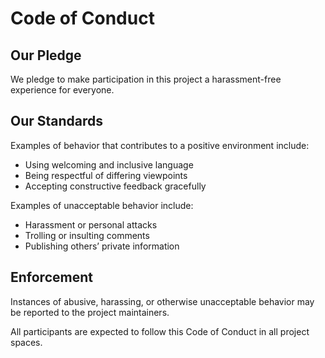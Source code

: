 # Code of Conduct

## Our Pledge
We pledge to make participation in this project a harassment-free experience for everyone.

## Our Standards
Examples of behavior that contributes to a positive environment include:
- Using welcoming and inclusive language
- Being respectful of differing viewpoints
- Accepting constructive feedback gracefully

Examples of unacceptable behavior include:
- Harassment or personal attacks
- Trolling or insulting comments
- Publishing others’ private information

## Enforcement
Instances of abusive, harassing, or otherwise unacceptable behavior may be reported to the project maintainers.

All participants are expected to follow this Code of Conduct in all project spaces.
